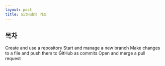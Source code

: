 ```yaml
---
layout: post
title: GitHub의 기초
---
```

<h2>목차</h2>
<div class="jumbotron">
Create and use a repository
Start and manage a new branch
Make changes to a file and push them to GitHub as commits
Open and merge a pull request
</div>
